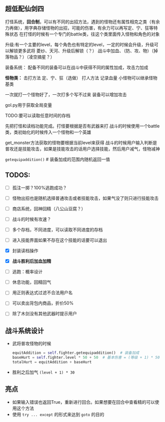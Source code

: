 ## 超低配仙剑四
打怪系统，**回合制**，可以有不同的出招方法，遇到的怪物还有属性相克之类（有余力再做），用字典存储怪物的出招，可能的伤害，有余力可以再写定、宁、狂等特殊状态
	在打怪的时候有一个专门的battle类，往这个类里面传入怪物和角色的对象

升级:有一个主要的level，每个角色也有特定的level，一定的时候会升级，升级可以解锁更多武将
菱纱、天河、升级后解锁（？）
战斗中加血、（防、攻、物）（掉落物品？）（凌空摘星？）

装备系统：
	配备不同的装备可以在战斗中获得不同的属性加成，攻击力加成

**怪物类：**
	击打方法
	定、宁、狂（选做）
	打人方法
	记录血量
	小怪物可以继承怪物基类

一次就打一个怪物好了，一次打多个写不过来
装备可以增加攻击

gol.py用于获取全局变量

TODO:要可以读取任意时间的存档

先把打怪和读档功能完成。打怪要根据是否有武器来打
战斗的时候使用一个battle类，类初始化的时候传入一个怪物和一个英雄

get_monster方法获取的怪物要根据当前level来获得
战斗的时候用户输入判断是普攻还是技能攻击，如果是技能攻击的话用户选择技能，然后用户减气，怪物减神

`getequipaddition()` # 装备加成的范围内随机返回一值



## TODOS:

- [ ] 孤注一掷？100%逃跑成功？

- [ ] 怪物出招也是随机选择普通攻击或者技能攻击，如果气没了则只进行技能攻击

- [ ] 商店系统，回神回精（八公山豆腐？）

- [ ] 战斗的时候有攻速？

- [ ] 多个存档，不同进度，可以读取不同进度的存档

- [ ] 进入技能界面如果不存在这个技能的话要可以退出

- [x] 封装读档操作


- [x] **战斗胜利后加血加精**
- [ ] 逃跑：概率设计
- [ ] 休息功能，回精回气
- [ ] 用正则表达式过滤不合法用户名
- [ ] 可以卖出背包内商品，折价50%
- [ ] 除了木剑没有其他武器时提示用户



## 战斗系统设计

+ 武将普攻怪物的时候

  ```python
  equitAddition = self.fighter.getequipaddition()  # 装备加成
  baseHurt = self.fighter.level * 50 + 50  # 基本伤害 = (等级 + 1) * 50
  totalHurt = equitAddition + baseHurt
  ```

+ 胜利之后加气 `(level + 1) * 30`

## 亮点

+ 如果输入错误也返回True，重新进行回合。如果想要在回合中查看精的可以使用这个方法
+ 使用 `try ... except` 的形式来达到 `goto` 的目的

